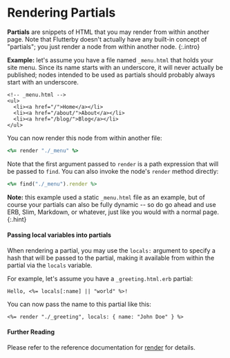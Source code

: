 # Rendering Partials

**Partials** are snippets of HTML that you may render from within another page. Note that Flutterby doesn't actually have any built-in concept of "partials"; you just render a node from within another node.
{:.intro}

**Example:** let's assume you have a file named `_menu.html` that holds your site menu. Since its name starts with an underscore, it will never actually be published; nodes intended to be used as partials should probably always start with an underscore.

~~~
<!-- _menu.html -->
<ul>
  <li><a href="/">Home</a></li>
  <li><a href="/about/">About</a></li>
  <li><a href="/blog/">Blog</a></li>
</ul>
~~~

You can now render this node from within another file:

~~~ ruby
<%= render "./_menu" %>
~~~

Note that the first argument passed to `render` is a path expression that will be passed to `find`. You can also invoke the node's `render` method directly:

~~~ ruby
<%= find("./_menu").render %>
~~~

**Note:** this example used a static `_menu.html` file as an example, but of course your partials can also be fully dynamic -- so do go ahead and use ERB, Slim, Markdown, or whatever, just like you would with a normal page.
{:.hint}


#### Passing local variables into partials

When rendering a partial, you may use the `locals:` argument to specify a hash that will be passed to the partial, making it available from within the partial via the `locals` variable.

For example, let's assume you have a `_greeting.html.erb` partial:

~~~
Hello, <%= locals[:name] || "world" %>!
~~~

You can now pass the name to this partial like this:

~~~
<%= render "./_greeting", locals: { name: "John Doe" } %>
~~~



#### Further Reading

Please refer to the reference documentation for [render](http://www.rubydoc.info/github/hmans/flutterby/Flutterby/Node#render-instance_method) for details.
